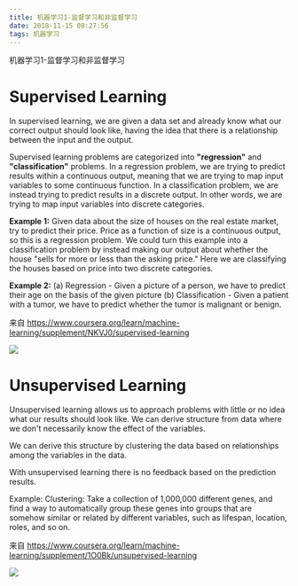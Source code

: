 ```yaml
---
title: 机器学习1-监督学习和非监督学习
date: 2018-11-15 08:27:56
tags: 机器学习
---
```

机器学习1-监督学习和非监督学习
<!--more-->

# Supervised Learning
In supervised learning, we are given a data set and already know what our correct output should look like, having the idea that there is a relationship between the input and the output.

Supervised learning problems are categorized into **"regression"** and **"classification"** problems. In a regression problem, we are trying to predict results within a continuous output, meaning that we are trying to map input variables to some continuous function. In a classification problem, we are instead trying to predict results in a discrete output. In other words, we are trying to map input variables into discrete categories.

**Example 1:**
Given data about the size of houses on the real estate market, try to predict their price. Price as a function of size is a continuous output, so this is a regression problem.
We could turn this example into a classification problem by instead making our output about whether the house "sells for more or less than the asking price." Here we are classifying the houses based on price into two discrete categories.

**Example 2:**
(a) Regression - Given a picture of a person, we have to predict their age on the basis of the given picture
(b) Classification - Given a patient with a tumor, we have to predict whether the tumor is malignant or benign.

来自 <https://www.coursera.org/learn/machine-learning/supplement/NKVJ0/supervised-learning> 

![](http://omahxqu4k.bkt.clouddn.com/%E7%9B%91%E7%9D%A3%E5%AD%A6%E4%B9%A0_LI.jpg)


# Unsupervised Learning
Unsupervised learning allows us to approach problems with little or no idea what our results should look like. We can derive structure from data where we don't necessarily know the effect of the variables.

We can derive this structure by clustering the data based on relationships among the variables in the data.

With unsupervised learning there is no feedback based on the prediction results.

Example:
Clustering: Take a collection of 1,000,000 different genes, and find a way to automatically group these genes into groups that are somehow similar or related by different variables, such as lifespan, location, roles, and so on.

来自 <https://www.coursera.org/learn/machine-learning/supplement/1O0Bk/unsupervised-learning> 


![](http://omahxqu4k.bkt.clouddn.com/%E9%9D%9E%E7%9B%91%E7%9D%A3%E5%AD%A6%E4%B9%A0_LI.jpg)


